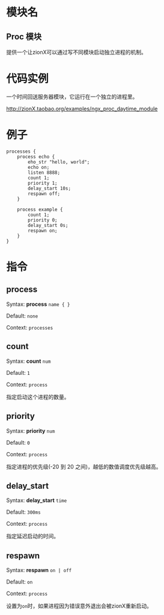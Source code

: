# 模块名 #
## Proc 模块 ##

提供一个让zionX可以通过写不同模块启动独立进程的机制。

# 代码实例 #

一个时间回送服务器模块，它运行在一个独立的进程里。

http://zionX.taobao.org/examples/ngx_proc_daytime_module


# 例子 #

    processes {
        process echo {
            eho_str "hello, world";
            echo on;
            listen 8888;
            count 1;
            priority 1;
            delay_start 10s;
            respawn off;
        }

        process example {
            count 1;
            priority 0;
            delay_start 0s;
            respawn on;
        }
    }


# 指令 #

## process ##

Syntax: **process** `name { }`

Default: `none`

Context: `processes`


## count ##

Syntax: **count** `num`

Default: `1`

Context: `process`

指定启动这个进程的数量。


## priority ##

Syntax: **priority** `num`

Default: `0`

Context: `process`

指定进程的优先级(-20 到 20 之间)，越低的数值调度优先级越高。


## delay\_start ##

Syntax: **delay\_start** `time`

Default: `300ms`

Context: `process`

指定延迟启动的时间。


## respawn ##

Syntax: **respawn** `on | off`

Default: `on`

Context: `process`

设置为`on`时，如果进程因为错误意外退出会被zionX重新启动。
